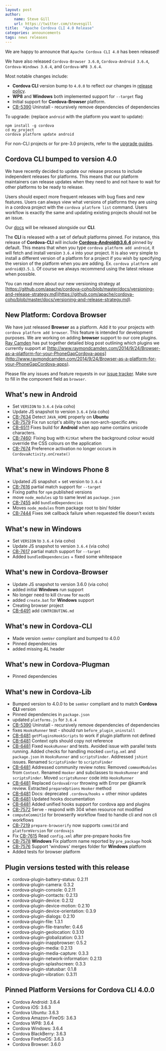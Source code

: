 ```yaml
---
layout: post
author:
    name: Steve Gill
    url: https://twitter.com/stevesgill
title:  "Apache Cordova CLI 4.0 Release"
categories: announcements
tags: news releases
---
```


We are happy to announce that `Apache Cordova CLI 4.0` has been released!

We have also released `Cordova-Browser 3.6.0`, `Cordova-Android 3.6.4`, `Cordova-Windows 3.6.4`, and `Cordova-WP8 3.6.4`.

Most notable changes include:

* **Cordova CLI** version bump to `4.0.0` to reflect our changes in [release policy](https://github.com/apache/cordova-coho/blob/master/docs/versioning-and-release-strategy.md).
* **WP8** and **Windows** both implemented support for `--target` flag
* Initial support for **Cordova-Browser** platform.
* [CB-5390](https://issues.apache.org/jira/browse/CB-5390) Uninstall - recursively remove dependencies of dependencies
  
To upgrade: (replace `android` with the platform you want to update):

    npm install -g cordova
    cd my_project
    cordova platform update android
    
For non-CLI projects or for pre-3.0 projects, refer to the [upgrade guides](http://cordova.apache.org/docs/en/4.0.0/guide_platforms_index.md.html).

## Cordova CLI bumped to version 4.0 

We have recently decided to update our release process to include independent releases for platforms. This means that our platform maintainers can release updates when they need to and not have to wait for other platforms to be ready to release.  

Users should expect more frequent releases with bug fixes and new features. Users can always view what versions of platforms they are using in a cordova project with the `cordova platform list` command. Users workflow is exactly the same and updating existing projects should not be an issue.

Our [docs](http://cordova.apache.org/docs/en/edge/index.html) will be released alongside our **CLI**. 

The **CLI** is released with a set of default platforms pinned. For instance, this release of **Cordova-CLI** will include **Cordova-Android@3.6.4** pinned by default. This means that when you type `cordova platform add android`, it will fetch and install version `3.6.4` into your project. It is also very simple to install a different version of a platform for a project if you wish by specifying the version of the platform when you are adding. Ex. `cordova platform add android@3.5.1`. Of course we always recommend using the latest release when possible.

You can read more about our new versioning strategy at [https://github.com/apache/cordova-coho/blob/master/docs/versioning-and-release-strategy.md](https://github.com/apache/cordova-coho/blob/master/docs/versioning-and-release-strategy.md).

## New Platform: Cordova Browser

We have just released **Browser** as a platform. Add it to your projects with `cordova platform add browser`. This feature is intended for development purposes. We are working on adding **browser** support to our core plugins. [Ray Camden](https://twitter.com/raymondcamden) has put together detailed blog post outlining which plugins we currently support at [http://www.raymondcamden.com/2014/9/24/Browser-as-a-platform-for-your-PhoneGapCordova-apps](http://www.raymondcamden.com/2014/9/24/Browser-as-a-platform-for-your-PhoneGapCordova-apps).

Please file any issues and feature requests in our [issue tracker](https://issues.apache.org/jira/browse/CB/). Make sure to fill in the component field as `browser`.

## What's new in Android
<!--more-->

* Set `VERSION` to `3.6.4` (via coho)
* Update JS snapshot to version `3.6.4` (via coho)
* [CB-7634](https://issues.apache.org/jira/browse/CB-7634) Detect `JAVA_HOME` properly on **Ubuntu**
* [CB-7579](https://issues.apache.org/jira/browse/CB-7579) Fix run script's ability to use non-arch-specific `APKs`
* [CB-6511](https://issues.apache.org/jira/browse/CB-6511) Fixes build for **Android** when app name contains unicode characters.
* [CB-7460](https://issues.apache.org/jira/browse/CB-7460): Fixing bug with `KitKat` where the background colour would override the CSS colours on the application
* [CB-7674](https://issues.apache.org/jira/browse/CB-7674) Preference activation no longer occurs in `CordovaActivity.onCreate()`

## What's new in Windows Phone 8

* Updated JS snapshot + set version to `3.6.4`
* [CB-7616](https://issues.apache.org/jira/browse/CB-7616) partial match support for `--target`
* Fixing paths for `npm` published versions
* move `node_modules` up to same level as `package.json`
* [CB-7455](https://issues.apache.org/jira/browse/CB-7455) add `bundledDependencies`
* Moves `node_modules` from package root to bin/ folder
* [CB-7444](https://issues.apache.org/jira/browse/CB-7444) Fixes `XHR` callback failure when requested file doesn't exists

## What's new in Windows

* Set `VERSION` to `3.6.4` (via coho)
* Update JS snapshot to version `3.6.4` (via coho)
* [CB-7617](https://issues.apache.org/jira/browse/CB-7617) partial match support for `--target`
* Added `bundledDependencies` + fixed some whitespace

## What's new in Cordova-Browser

* Update JS snapshot to version 3.6.0 (via coho)
* added initial **Windows** run support
* No longer need to kill `Chrome` for `macOS`
* added `create.bat` for **Windows** support
* Creating browser project
* [CB-6491](https://issues.apache.org/jira/browse/CB-6491) add `CONTRIBUTING.md`

## What's new in Cordova-CLI

* Made version `semVer` compliant and bumped to 4.0.0 
* Pinned dependencies
* added missing AL header

## What's new in Cordova-Plugman

* Pinned dependencies

## What's new in Cordova-Lib

* Bumped version to 4.0.0 to be `semVer` compliant and to match **Cordova CLI** version
* Pinned dependencies in `package.json`
* updated `platforms.js` for `3.6.4`
* [CB-5390](https://issues.apache.org/jira/browse/CB-5390) Uninstall - recursively remove dependencies of dependencies
* fixes `HooksRunner` test - should run `before_plugin_uninstall`
* [CB-6481](https://issues.apache.org/jira/browse/CB-6481) `getPluginsHookScripts` to work if plugin platform not defined
* [CB-6481](https://issues.apache.org/jira/browse/CB-6481) Context opts should copy not reference
* [CB-6481](https://issues.apache.org/jira/browse/CB-6481) Fixed `HooksRunner` and tests. Avoided issue with parallel tests running. Added checks for handling mocked `config.xml` and `package.json` in `HooksRunner` and `scriptsFinder`. Addressed `jshint` issues. Renamed `ScriptsFinder` to `scriptsFinder`
* [CB-6481](https://issues.apache.org/jira/browse/CB-6481) Addressed community review notes: Removed `commonModules` from `Context`. Renamed `Hooker` and subclasses to `HooksRunner` and `scriptsFinder`. Moved `scriptsRunner` code into `HooksRunner`
* [CB-6481](https://issues.apache.org/jira/browse/CB-6481) Replaced `CordovaError` throwing with Error per @kamrik review. Extracted `prepareOptions` `Hooker` method
* [CB-6481](https://issues.apache.org/jira/browse/CB-6481) Docs: deprecated `.cordova/hooks` + other minor updates
* [CB-6481](https://issues.apache.org/jira/browse/CB-6481) Updated hooks documentation
* [CB-6481](https://issues.apache.org/jira/browse/CB-6481) Added unified hooks support for cordova app and plugins
* [CB-7572](https://issues.apache.org/jira/browse/CB-7572) Serve - respond with 304 when resource not modified
* `computeCommitId` for browserify workflow fixed to handle cli and non cli workflows
* [CB-7219](https://issues.apache.org/jira/browse/CB-7219) `prepare-browserify` now supports `commitId` and `platformVersion` for `cordovajs`
* Fix [CB-7615](https://issues.apache.org/jira/browse/CB-7615) Read `config.xml` after pre-prepare hooks fire
* [CB-7578](https://issues.apache.org/jira/browse/CB-7578) **Windows** Fix platform name reported by `pre_package` hook
* [CB-7576](https://issues.apache.org/jira/browse/CB-7576) Support 'windows' merges folder for **Windows** platform
* Added tests for browser platform

## Plugin versions tested with this release

* cordova-plugin-battery-status: 0.2.11
* cordova-plugin-camera: 0.3.2
* cordova-plugin-console: 0.2.11
* cordova-plugin-contacts: 0.2.13
* cordova-plugin-device: 0.2.12
* cordova-plugin-device-motion: 0.2.10
* cordova-plugin-device-orientation: 0.3.9
* cordova-plugin-dialogs: 0.2.10
* cordova-plugin-file: 1.3.1
* cordova-plugin-file-transfer: 0.4.6
* cordova-plugin-geolocation: 0.3.10
* cordova-plugin-globalization: 0.3.1
* cordova-plugin-inappbrowser: 0.5.2
* cordova-plugin-media: 0.2.13
* cordova-plugin-media-capture: 0.3.3
* cordova-plugin-network-information: 0.2.13
* cordova-plugin-splashscreen: 0.3.3
* cordova-plugin-statusbar: 0.1.8
* cordova-plugin-vibration: 0.3.11

## Pinned Platform Versions for Cordova CLI 4.0.0

* Cordova Android: 3.6.4
* Cordova iOS: 3.6.3
* Cordova Ubuntu: 3.6.3
* Cordova Amazon-FireOS: 3.6.3
* Cordova WP8: 3.6.4
* Cordova Windows: 3.6.4
* Cordova BlackBerry: 3.6.3
* Cordova FirefoxOS: 3.6.3
* Cordova Browser: 3.6.0
